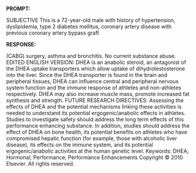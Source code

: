 **PROMPT:**

SUBJECTIVE This is a 72-year-old male with history of hypertension, dyslipidemia, type 2 diabetes mellitus, coronary artery disease with previous coronary artery bypass graft

**RESPONSE:**

  (CABG) surgery, asthma and bronchitis. No current substance abuse. EDITED ENGLISH VERSION: DHEA is an anabolic steroid, an antagonist of the DHEA uptake transporters which allow uptake of dihydrotestosterone into the liver. Since the DHEA transporter is found in the brain and peripheral tissues, DHEA can influence central and peripheral nervous system function and the immune response of athletes and non-athletes respectively. DHEA may also increase muscle mass, promote increased fat synthesis and strength.  FUTURE RESEARCH DIRECTIVES: Assessing the effects of DHEA and the potential mechanisms linking these activities is needed to understand its potential ergogenic/anabolic effects in athletes. Studies to investigate safety should address the long term effects of this performance enhancing substance. In addition, studies should address the effect of DHEA on bone health, its potential benefits on athletes who have compromised hepatic function (for example, those with alcoholic liver disease), its effects on the immune system, and its potential ergogenic/anabolic activities at the human genetic level.  Keywords: DHEA; Hormonal; Performance; Performance Enhancements  Copyright © 2010 Elsevier. All rights reserved.